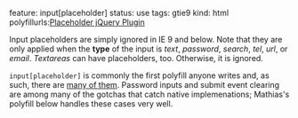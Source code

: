 feature: input[placeholder]
status: use
tags: gtie9
kind: html
polyfillurls:[Placeholder jQuery Plugin](https://github.com/mathiasbynens/jquery-placeholder)

Input placeholders are simply ignored in IE 9 and below. Note that they are only applied when the **type** of the input is *text*, *password*, *search*, *tel*, *url*, or *email*. *Textareas* can have placeholders, too. Otherwise, it is ignored.

`input[placeholder]` is commonly the first polyfill anyone writes and, as such, there are [many of them](http://bit.ly/polyfills). Password inputs and submit event clearing are among many of the gotchas that catch native implemenations; Mathias's polyfill below handles these cases very well.